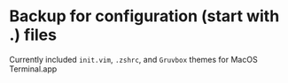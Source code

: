 # Backup for configuration (start with .) files
Currently included `init.vim`, `.zshrc`, and `Gruvbox` themes for MacOS
Terminal.app
